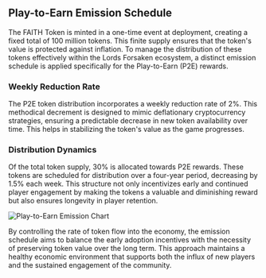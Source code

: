 ## Play-to-Earn Emission Schedule
The FAITH Token is minted in a one-time event at deployment, creating a fixed total of 100 million tokens. This finite supply ensures that the token's value is protected against inflation. To manage the distribution of these tokens effectively within the Lords Forsaken ecosystem, a distinct emission schedule is applied specifically for the Play-to-Earn (P2E) rewards.

### Weekly Reduction Rate
The P2E token distribution incorporates a weekly reduction rate of 2%. This methodical decrement is designed to mimic deflationary cryptocurrency strategies, ensuring a predictable decrease in new token availability over time. This helps in stabilizing the token's value as the game progresses.

### Distribution Dynamics
Of the total token supply, 30% is allocated towards P2E rewards. These tokens are scheduled for distribution over a four-year period, decreasing by 1.5% each week. This structure not only incentivizes early and continued player engagement by making the tokens a valuable and diminishing reward but also ensures longevity in player retention.

![Play-to-Earn Emission Chart](https://dvaiulh40vjp3.cloudfront.net/wiki/charts/p2e.png)

By controlling the rate of token flow into the economy, the emission schedule aims to balance the early adoption incentives with the necessity of preserving token value over the long term. This approach maintains a healthy economic environment that supports both the influx of new players and the sustained engagement of the community.
